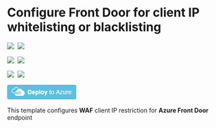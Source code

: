 # Configure Front Door for client IP whitelisting or blacklisting

<IMG SRC="https://azurequickstartsservice.blob.core.windows.net/badges/201-front-door-waf-clientip/PublicLastTestDate.svg" />&nbsp;
<IMG SRC="https://azurequickstartsservice.blob.core.windows.net/badges/201-front-door-waf-clientip/PublicDeployment.svg" />&nbsp;

<IMG SRC="https://azurequickstartsservice.blob.core.windows.net/badges/201-front-door-waf-clientip/FairfaxLastTestDate.svg" />&nbsp;
<IMG SRC="https://azurequickstartsservice.blob.core.windows.net/badges/201-front-door-waf-clientip/FairfaxDeployment.svg" />&nbsp;

<IMG SRC="https://azurequickstartsservice.blob.core.windows.net/badges/201-front-door-waf-clientip/BestPracticeResult.svg" />&nbsp;
<IMG SRC="https://azurequickstartsservice.blob.core.windows.net/badges/201-front-door-waf-clientip/CredScanResult.svg" />&nbsp;

<a href="https://portal.azure.com/#create/Microsoft.Template/uri/https%3A%2F%2Fraw.githubusercontent.com%2FAzure%2Fazure-quickstart-templates%2Fmaster%2F201-front-door-waf-clientip%2Fazuredeploy.json" target="_blank">
    <img src="https://raw.githubusercontent.com/Azure/azure-quickstart-templates/master/1-CONTRIBUTION-GUIDE/images/deploytoazure.png"/>
</a>

This template configures **WAF** client IP restriction for **Azure Front Door** endpoint
